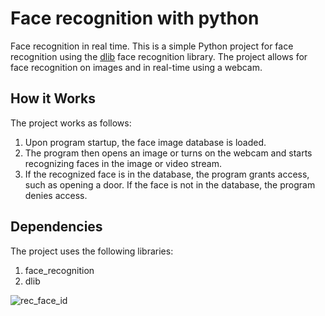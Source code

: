 # Face recognition with python
Face recognition in real time.
This is a simple Python project for face recognition using the [dlib](http://dlib.net/) face recognition library. The project allows for face recognition on images and in real-time using a webcam.

## How it Works

The project works as follows:

1. Upon program startup, the face image database is loaded.
2. The program then opens an image or turns on the webcam and starts recognizing faces in the image or video stream.
3. If the recognized face is in the database, the program grants access, such as opening a door. If the face is not in the database, the program denies access.


## Dependencies
The project uses the following libraries:
1. face_recognition
2. dlib

![rec_face_id](https://user-images.githubusercontent.com/78686988/226090728-9750415c-310b-47a8-b74c-f28853fbc4e1.jpg)
